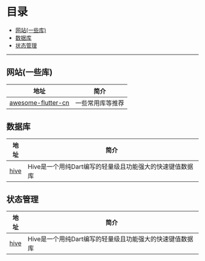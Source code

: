 # 目录
* [网站(一些库)](#Web)
* [数据库](#Database)
* [状态管理](#State)

---
## <a id="Web"></a>网站(一些库)
地址 | 简介
------- | -------
[awesome-flutter-cn](https://github.com/crazycodeboy/awesome-flutter-cn)|一些常用库等推荐

## <a id="Database"></a>数据库
地址 | 简介
------- | -------
[hive](https://github.com/hivedb/hive)|Hive是一个用纯Dart编写的轻量级且功能强大的快速键值数据库


## <a id="State"></a>状态管理
地址 | 简介
------- | -------
[hive](https://github.com/hivedb/hive)|Hive是一个用纯Dart编写的轻量级且功能强大的快速键值数据库

